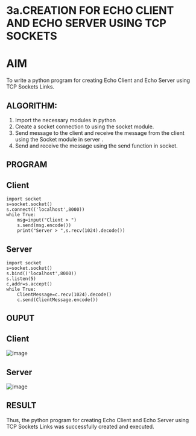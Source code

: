 # 3a.CREATION FOR ECHO CLIENT AND ECHO SERVER USING TCP SOCKETS
# AIM
To write a python program for creating Echo Client and Echo Server using TCP
Sockets Links.
## ALGORITHM:
1. Import the necessary modules in python
2. Create a socket connection to using the socket module.
3. Send message to the client and receive the message from the client using the Socket module in
 server .
4. Send and receive the message using the send function in socket.
## PROGRAM
## Client 
```
import socket 
s=socket.socket() 
s.connect(('localhost',8000)) 
while True: 
    msg=input("Client > ") 
    s.send(msg.encode()) 
    print("Server > ",s.recv(1024).decode())
```
## Server
```
import socket 
s=socket.socket() 
s.bind(('localhost',8000)) 
s.listen(5) 
c,addr=s.accept() 
while True: 
    ClientMessage=c.recv(1024).decode() 
    c.send(ClientMessage.encode())
```
## OUPUT
## Client

![image](https://github.com/user-attachments/assets/3aa8ec9f-c8ec-4219-b487-ca171d87c7c8)

## Server

![image](https://github.com/user-attachments/assets/a1eaa371-f2c1-4e3d-a6a4-d268ba701168)

## RESULT
Thus, the python program for creating Echo Client and Echo Server using TCP Sockets Links 
was successfully created and executed.
